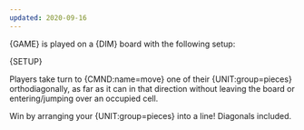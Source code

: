 ```yaml
---
updated: 2020-09-16
---
```

{GAME} is played on a {DIM} board with the following setup:

{SETUP}

Players take turn to {CMND:name=move} one of their {UNIT:group=pieces} orthodiagonally, as far as it can in that direction without leaving the board or entering/jumping over an occupied cell. 

Win by arranging your {UNIT:group=pieces} into a line! Diagonals included.
